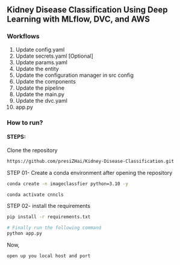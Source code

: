 ## Kidney Disease Classification Using Deep Learning with MLflow, DVC, and AWS

### Workflows
1. Update config.yaml
2. Update secrets.yaml [Optional]
3. Update params.yaml
4. Update the entity
5. Update the configuration manager in src config
6. Update the components
7. Update the pipeline
8. Update the main.py
9. Update the dvc.yaml
10. app.py

### How to run?

#### STEPS:

Clone the repository

```bash
https://github.com/presiZHai/Kidney-Disease-Classification.git
```

STEP 01- Create a conda environment after opening the repository
```bash
conda create -n imageclassfier python=3.10 -y
```
```bash
conda activate cnncls
```

STEP 02- install the requirements
```bash
pip install -r requirements.txt
```
```bash
# Finally run the following command
python app.py
```

Now,
```bash
open up you local host and port
```